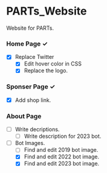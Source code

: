 # PARTs_Website
Website for PARTs.

### Home Page ✓
- [x] Replace Twitter
  - [x] Edit hover color in CSS
  - [x] Replace the logo.

### Sponser Page ✓
- [x] Add shop link.

### About Page
- [ ] Write decriptions.
  - [ ] Write description for 2023 bot.
- [ ] Bot Images.
  - [ ] Find and edit 2019 bot image.
  - [x] Find and edit 2022 bot image.
  - [x] Find and edit 2023 bot image.